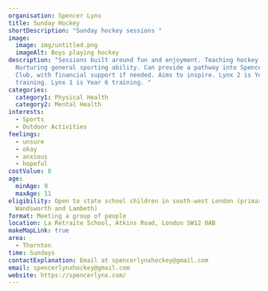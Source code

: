 ```yaml
---
organisation: Spencer Lynx
title: Sunday Hockey
shortDescription: "Sunday hockey sessions "
image:
  image: img/untitled.png
  imageAlt: Boys playing hockey
description: "Sessions built around fun and enjoyment. Teaching hockey skills.
  Nurturing general sporting ability. Can provide a pathway into Spencer Hockey
  Club, with financial support if needed. Aims to inspire. Lynx 2 is Year 5
  training. Lynx 1 is Year 6 training. "
categories:
  category1: Physical Health
  category2: Mental Health
interests:
  - Sports
  - Outdoor Activities
feelings:
  - unsure
  - okay
  - anxious
  - hopeful
costValue: 0
age:
  minAge: 9
  maxAge: 11
eligibility: Open to state school children in south-west London (primarily
  Wandsworth and Lambeth)
format: Meeting a group of people
location: La Retraite School, Atkins Road, London SW12 0AB
makeMapLink: true
area:
  - Thornton
time: Sundays
contactExplanation: Email at spencerlynxhockey@gmail.com
email: spencerlynxhockey@gmail.com
website: https://spencerlynx.com/
---
```

